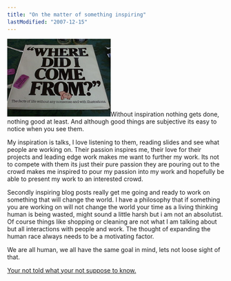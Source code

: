 ```yaml
---
title: "On the matter of something inspiring"
lastModified: "2007-12-15"
---
```


[![Awesome, my white elephant gift](/images/2110655151_4a487eb617_m.jpg)](http://www.flickr.com/photos/dorkstyle/2110655151/ "Awesome, my white elephant gift by Dorkstyle, on Flickr")Without inspiration nothing gets done, nothing good at least. And although good things are subjective its easy to notice when you see them.

My inspiration is talks, I love listening to them, reading slides and see what people are working on. Their passion inspires me, their love for their projects and leading edge work makes me want to further my work. Its not to compete with them its just their pure passion they are pouring out to the crowd makes me inspired to pour my passion into my work and hopefully be able to present my work to an interested crowd.

Secondly inspiring blog posts really get me going and ready to work on something that will change the world. I have a philosophy that if something you are working on will not change the world your time as a living thinking human is being wasted, might sound a little harsh but i am not an absolutist. Of course things like shopping or cleaning are not what I am talking about but all interactions with people and work. The thought of expanding the human race always needs to be a motivating factor.

We are all human, we all have the same goal in mind, lets not loose sight of that.

[Your not told what your not suppose to know.](http://www.zeitgeistmovie.com/)
